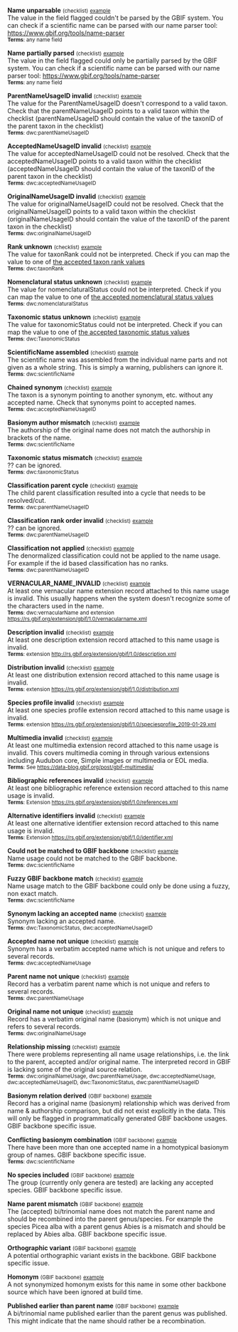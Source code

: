 
**Name unparsable** <small>(checklist)</small> <small>[example](https://www.gbif.org/species/search?issue=UNPARSABLE&advanced=1)</small><br>The value in the field flagged couldn't be parsed by the GBIF system. You can check if a scientific name can be parsed with our name parser tool: https://www.gbif.org/tools/name-parser <br><small>**Terms**: any name field</small><br>


**Name partially parsed** <small>(checklist)</small> <small>[example](https://www.gbif.org/species/search?issue=PARTIALLY_PARSABLE&advanced=1)</small><br>The value in the field flagged could only be partially parsed by the GBIF system. You can check if a scientific name can be parsed with our name parser tool: https://www.gbif.org/tools/name-parser <br><small>**Terms**: any name field</small><br>


**ParentNameUsageID invalid** <small>(checklist)</small> <small>[example](https://www.gbif.org/species/search?issue=PARENT_NAME_USAGE_ID_INVALID&advanced=1)</small><br>The value for the ParentNameUsageID doesn't correspond to a valid taxon. Check that the parentNameUsageID points to a valid taxon within the checklist (parentNameUsageID should contain the value of the taxonID of the parent taxon in the checklist)<br><small>**Terms**: dwc:parentNameUsageID</small><br>


**AcceptedNameUsageID invalid** <small>(checklist)</small> <small>[example](https://www.gbif.org/species/search?issue=ACCEPTED_NAME_USAGE_ID_INVALID&advanced=1)</small><br>The value for acceptedNameUsageID could not be resolved. Check that the acceptedNameUsageID points to a valid taxon within the checklist (acceptedNameUsageID should contain the value of the taxonID of the parent taxon in the checklist)<br><small>**Terms**: dwc:acceptedNameUsageID</small><br>


**OriginalNameUsageID invalid** <small>(checklist)</small> <small>[example](https://www.gbif.org/species/search?issue=ORIGINAL_NAME_USAGE_ID_INVALID&advanced=1)</small><br>The value for originalNameUsageID could not be resolved. Check that the originalNameUsageID points to a valid taxon within the checklist (originalNameUsageID should contain the value of the taxonID of the parent taxon in the checklist)<br><small>**Terms**: dwc:originalNameUsageID</small><br>


**Rank unknown** <small>(checklist)</small> <small>[example](https://www.gbif.org/species/search?issue=RANK_INVALID&advanced=1)</small><br>The value for taxonRank could not be interpreted. Check if you can map the value to one of [the accepted taxon rank values](https://api.gbif.org/v1/enumeration/basic/Rank)<br><small>**Terms**: dwc:taxonRank</small><br>


**Nomenclatural status unknown** <small>(checklist)</small> <small>[example](https://www.gbif.org/species/search?issue=NOMENCLATURAL_STATUS_INVALID&advanced=1)</small><br>The value for nomenclaturalStatus could not be interpreted. Check if you can map the value to one of [the accepted nomenclatural status values](https://api.gbif.org/v1/enumeration/basic/NomenclaturalStatus)<br><small>**Terms**: dwc:nomenclaturalStatus</small><br>


**Taxonomic status unknown** <small>(checklist)</small> <small>[example](https://www.gbif.org/species/search?issue=TAXONOMIC_STATUS_INVALID&advanced=1)</small><br>The value for taxonomicStatus could not be interpreted. Check if you can map the value to one of [the accepted taxonomic status values](https://api.gbif.org/v1/enumeration/basic/TaxonomicStatus)<br><small>**Terms**: dwc:TaxonomicStatus</small><br>


**ScientificName assembled** <small>(checklist)</small> <small>[example](https://www.gbif.org/species/search?issue=SCIENTIFIC_NAME_ASSEMBLED&advanced=1)</small><br>The scientific name was assembled from the individual name parts and not given as a whole string. This is simply a warning, publishers can ignore it.<br><small>**Terms**: dwc:scientificName</small><br>


**Chained synonym** <small>(checklist)</small> <small>[example](https://www.gbif.org/species/search?issue=SCIENTIFIC_NAME_ASSEMBLED&advanced=1)</small><br>The taxon is a synonym pointing to another synonym, etc. without any accepted name. Check that synonyms point to accepted names.<br><small>**Terms**: dwc:acceptedNameUsageID</small><br>


**Basionym author mismatch** <small>(checklist)</small> <small>[example](https://www.gbif.org/species/search?issue=BASIONYM_AUTHOR_MISMATCH&advanced=1)</small><br>The authorship of the original name does not match the authorship in brackets of the name.<br><small>**Terms**: dwc:scientificName</small><br>


**Taxonomic status mismatch** <small>(checklist)</small> <small>[example](https://www.gbif.org/species/search?issue=TAXONOMIC_STATUS_MISMATCH&advanced=1)</small><br>?? can be ignored.<br><small>**Terms**: dwc:taxonomicStatus</small><br>


**Classification parent cycle** <small>(checklist)</small> <small>[example](https://www.gbif.org/species/search?issue=PARENT_CYCLE&advanced=1)</small><br>The child parent classification resulted into a cycle that needs to be resolved/cut.<br><small>**Terms**: dwc:parentNameUsageID</small><br>


**Classification rank order invalid** <small>(checklist)</small> <small>[example](https://www.gbif.org/species/search?issue=CLASSIFICATION_RANK_ORDER_INVALID&advanced=1)</small><br>?? can be ignored.<br><small>**Terms**: dwc:parentNameUsageID</small><br>


**Classification not applied** <small>(checklist)</small> <small>[example](https://www.gbif.org/species/search?issue=CLASSIFICATION_NOT_APPLIED&advanced=1)</small><br>The denormalized classification could not be applied to the name usage. For example if the id based classification has no ranks.<br><small>**Terms**: dwc:parentNameUsageID</small><br>


**VERNACULAR_NAME_INVALID** <small>(checklist)</small> <small>[example](https://www.gbif.org/species/search?issue=VERNACULAR_NAME_INVALID&advanced=1)</small><br>At least one vernacular name extension record attached to this name usage is invalid. This usually happens when the system doesn't recognize some of the characters used in the name.<br><small>**Terms**: dwc:vernacularName and extension https://rs.gbif.org/extension/gbif/1.0/vernacularname.xml</small><br>


**Description invalid** <small>(checklist)</small> <small>[example](https://www.gbif.org/species/search?issue=DESCRIPTION_INVALID&advanced=1)</small><br>At least one description extension record attached to this name usage is invalid.<br><small>**Terms**: extension http://rs.gbif.org/extension/gbif/1.0/description.xml</small><br>


**Distribution invalid** <small>(checklist)</small> <small>[example](https://www.gbif.org/species/search?issue=DISTRIBUTION_INVALID&advanced=1)</small><br>At least one distribution extension record attached to this name usage is invalid.<br><small>**Terms**: extension https://rs.gbif.org/extension/gbif/1.0/distribution.xml</small><br>


**Species profile invalid** <small>(checklist)</small> <small>[example](https://www.gbif.org/species/search?issue=MULTIMEDIA_INVALID&advanced=1)</small><br>At least one species profile extension record attached to this name usage is invalid.<br><small>**Terms**: extension https://rs.gbif.org/extension/gbif/1.0/speciesprofile_2019-01-29.xml</small><br>


**Multimedia invalid** <small>(checklist)</small> <small>[example](https://www.gbif.org/species/search?issue=SPECIES_PROFILE_INVALID&advanced=1)</small><br>At least one multimedia extension record attached to this name usage is invalid. This covers multimedia coming in through various extensions including Audubon core, Simple images or multimedia or EOL media.<br><small>**Terms**: See https://data-blog.gbif.org/post/gbif-multimedia/</small><br>


**Bibliographic references invalid** <small>(checklist)</small> <small>[example](https://www.gbif.org/species/search?issue=BIB_REFERENCE_INVALID&advanced=1)</small><br>At least one bibliographic reference extension record attached to this name usage is invalid.<br><small>**Terms**: Extension https://rs.gbif.org/extension/gbif/1.0/references.xml</small><br>


**Alternative identifiers invalid** <small>(checklist)</small> <small>[example](https://www.gbif.org/species/search?issue=ALT_IDENTIFIER_INVALID&advanced=1)</small><br>At least one alternative identifier extension record attached to this name usage is invalid.<br><small>**Terms**: Extension https://rs.gbif.org/extension/gbif/1.0/identifier.xml</small><br>


**Could not be matched to GBIF backbone** <small>(checklist)</small> <small>[example](https://www.gbif.org/species/search?issue=BACKBONE_MATCH_NONE&advanced=1)</small><br>Name usage could not be matched to the GBIF backbone.<br><small>**Terms**: dwc:scientificName</small><br>


**Fuzzy GBIF backbone match** <small>(checklist)</small> <small>[example](https://www.gbif.org/species/search?issue=BACKBONE_MATCH_FUZZY&advanced=1)</small><br>Name usage match to the GBIF backbone could only be done using a fuzzy, non exact match.<br><small>**Terms**: dwc:scientificName</small><br>


**Synonym lacking an accepted name** <small>(checklist)</small> <small>[example](https://www.gbif.org/species/search?issue=ACCEPTED_NAME_MISSING&advanced=1)</small><br>Synonym lacking an accepted name.<br><small>**Terms**: dwc:TaxonomicStatus, dwc:acceptedNameUsageID</small><br>


**Accepted name not unique** <small>(checklist)</small> <small>[example](https://www.gbif.org/species/search?issue=ACCEPTED_NAME_NOT_UNIQUE&advanced=1)</small><br>Synonym has a verbatim accepted name which is not unique and refers to several records.<br><small>**Terms**: dwc:acceptedNameUsage</small><br>


**Parent name not unique** <small>(checklist)</small> <small>[example](https://www.gbif.org/species/search?issue=PARENT_NAME_NOT_UNIQUE&advanced=1)</small><br>Record has a verbatim parent name which is not unique and refers to several records.<br><small>**Terms**: dwc:parentNameUsage</small><br>


**Original name not unique** <small>(checklist)</small> <small>[example](https://www.gbif.org/species/search?issue=ORIGINAL_NAME_NOT_UNIQUE&advanced=1)</small><br>Record has a verbatim original name (basionym) which is not unique and refers to several records.<br><small>**Terms**: dwc:originalNameUsage</small><br>


**Relationship missing** <small>(checklist)</small> <small>[example](https://www.gbif.org/species/search?issue=RELATIONSHIP_MISSING&advanced=1)</small><br>There were problems representing all name usage relationships, i.e. the link to the parent, accepted and/or original name. The interpreted record in GBIF is lacking some of the original source relation.<br><small>**Terms**: dwc:originalNameUsage, dwc:parentNameUsage, dwc:acceptedNameUsage, dwc:acceptedNameUsageID, dwc:TaxonomicStatus, dwc:parentNameUsageID</small><br>


**Basionym relation derived** <small>(GBIF backbone)</small> <small>[example](https://www.gbif.org/species/search?issue=ORIGINAL_NAME_DERIVED&advanced=1)</small><br>Record has a original name (basionym) relationship which was derived from name & authorship comparison, but did not exist explicitly in the data. This will only be flagged in programmatically generated GBIF backbone usages. GBIF backbone specific issue.


**Conflicting basionym combination** <small>(GBIF backbone)</small> <small>[example](https://www.gbif.org/species/search?issue=CONFLICTING_BASIONYM_COMBINATION&advanced=1)</small><br>There have been more than one accepted name in a homotypical basionym group of names. GBIF backbone specific issue.<br><small>**Terms**: dwc:scientificName</small><br>


**No species included** <small>(GBIF backbone)</small> <small>[example](https://www.gbif.org/species/search?issue=NO_SPECIES&advanced=1)</small><br>The group (currently only genera are tested) are lacking any accepted species. GBIF backbone specific issue.


**Name parent mismatch** <small>(GBIF backbone)</small> <small>[example](https://www.gbif.org/species/search?issue=NAME_PARENT_MISMATCH&advanced=1)</small><br>The (accepted) bi/trinomial name does not match the parent name and should be recombined into the parent genus/species. For example the species Picea alba with a parent genus Abies is a mismatch and should be replaced by Abies alba. GBIF backbone specific issue.


**Orthographic variant** <small>(GBIF backbone)</small> <small>[example](https://www.gbif.org/species/search?issue=ORTHOGRAPHIC_VARIANT&advanced=1)</small><br>A potential orthographic variant exists in the backbone. GBIF backbone specific issue.


**Homonym** <small>(GBIF backbone)</small> <small>[example](https://www.gbif.org/species/search?issue=HOMONYM&advanced=1)</small><br>A not synonymized homonym exists for this name in some other backbone source which have been ignored at build time.


**Published earlier than parent name** <small>(GBIF backbone)</small> <small>[example](https://www.gbif.org/species/search?issue=PUBLISHED_BEFORE_GENUS&advanced=1)</small><br>A bi/trinomial name published earlier than the parent genus was published. This might indicate that the name should rather be a recombination.
